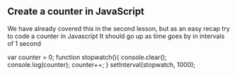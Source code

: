 ## Create a counter in JavaScript

We have already covered this in the second lesson, but as an easy recap try to code a counter in Javascript
It should go up as time goes by in intervals of 1 second

var counter = 0;
function stopwatch(){
console.clear();
console.log(counter);
counter++;
}
setInterval(stopwatch, 1000);
